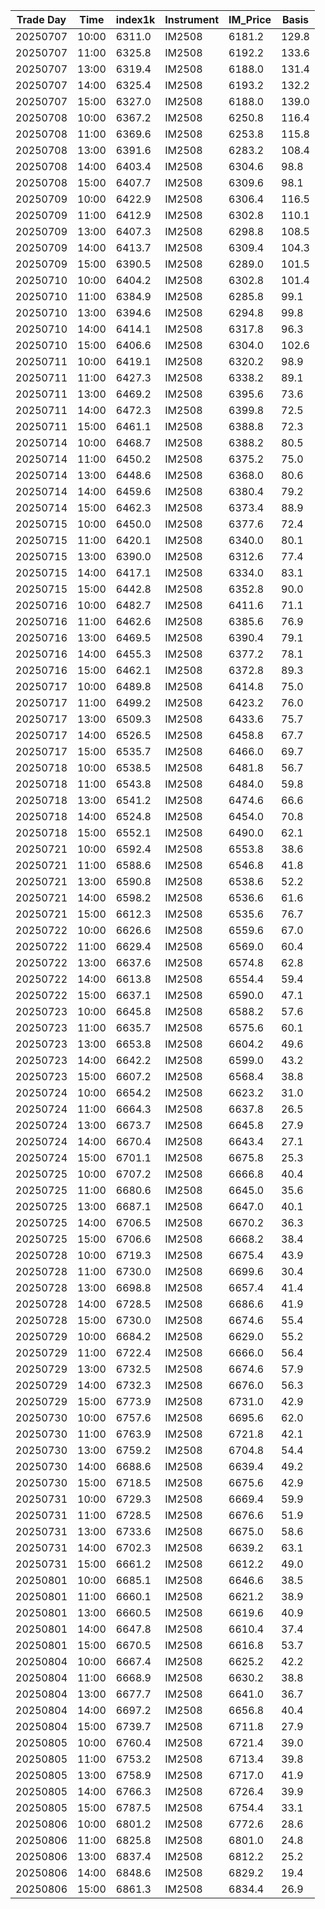 | Trade Day  | Time | index1k | Instrument | IM_Price | Basis |
| ---------- | ---- | ------- | ---------- | -------- | ----- |
| 20250707 | 10:00 | 6311.0 | IM2508 | 6181.2 | 129.8 | 
| 20250707 | 11:00 | 6325.8 | IM2508 | 6192.2 | 133.6 | 
| 20250707 | 13:00 | 6319.4 | IM2508 | 6188.0 | 131.4 | 
| 20250707 | 14:00 | 6325.4 | IM2508 | 6193.2 | 132.2 | 
| 20250707 | 15:00 | 6327.0 | IM2508 | 6188.0 | 139.0 | 
| 20250708 | 10:00 | 6367.2 | IM2508 | 6250.8 | 116.4 | 
| 20250708 | 11:00 | 6369.6 | IM2508 | 6253.8 | 115.8 | 
| 20250708 | 13:00 | 6391.6 | IM2508 | 6283.2 | 108.4 | 
| 20250708 | 14:00 | 6403.4 | IM2508 | 6304.6 | 98.8 | 
| 20250708 | 15:00 | 6407.7 | IM2508 | 6309.6 | 98.1 | 
| 20250709 | 10:00 | 6422.9 | IM2508 | 6306.4 | 116.5 |
| 20250709 | 11:00 | 6412.9 | IM2508 | 6302.8 | 110.1 |
| 20250709 | 13:00 | 6407.3 | IM2508 | 6298.8 | 108.5 |
| 20250709 | 14:00 | 6413.7 | IM2508 | 6309.4 | 104.3 |
| 20250709 | 15:00 | 6390.5 | IM2508 | 6289.0 | 101.5 | 
| 20250710 | 10:00 | 6404.2 | IM2508 | 6302.8 | 101.4 | 
| 20250710 | 11:00 | 6384.9 | IM2508 | 6285.8 | 99.1 | 
| 20250710 | 13:00 | 6394.6 | IM2508 | 6294.8 | 99.8 | 
| 20250710 | 14:00 | 6414.1 | IM2508 | 6317.8 | 96.3 | 
| 20250710 | 15:00 | 6406.6 | IM2508 | 6304.0 | 102.6 | 
| 20250711 | 10:00 | 6419.1 | IM2508 | 6320.2 | 98.9 | 
| 20250711 | 11:00 | 6427.3 | IM2508 | 6338.2 | 89.1 | 
| 20250711 | 13:00 | 6469.2 | IM2508 | 6395.6 | 73.6 | 
| 20250711 | 14:00 | 6472.3 | IM2508 | 6399.8 | 72.5 | 
| 20250711 | 15:00 | 6461.1 | IM2508 | 6388.8 | 72.3 | 
| 20250714 | 10:00 | 6468.7 | IM2508 | 6388.2 | 80.5 | 
| 20250714 | 11:00 | 6450.2 | IM2508 | 6375.2 | 75.0 | 
| 20250714 | 13:00 | 6448.6 | IM2508 | 6368.0 | 80.6 | 
| 20250714 | 14:00 | 6459.6 | IM2508 | 6380.4 | 79.2 | 
| 20250714 | 15:00 | 6462.3 | IM2508 | 6373.4 | 88.9 | 
| 20250715 | 10:00 | 6450.0 | IM2508 | 6377.6 | 72.4 | 
| 20250715 | 11:00 | 6420.1 | IM2508 | 6340.0 | 80.1 | 
| 20250715 | 13:00 | 6390.0 | IM2508 | 6312.6 | 77.4 | 
| 20250715 | 14:00 | 6417.1 | IM2508 | 6334.0 | 83.1 | 
| 20250715 | 15:00 | 6442.8 | IM2508 | 6352.8 | 90.0 | 
| 20250716 | 10:00 | 6482.7 | IM2508 | 6411.6 | 71.1 | 
| 20250716 | 11:00 | 6462.6 | IM2508 | 6385.6 | 76.9 | 
| 20250716 | 13:00 | 6469.5 | IM2508 | 6390.4 | 79.1 | 
| 20250716 | 14:00 | 6455.3 | IM2508 | 6377.2 | 78.1 | 
| 20250716 | 15:00 | 6462.1 | IM2508 | 6372.8 | 89.3 | 
| 20250717 | 10:00 | 6489.8 | IM2508 | 6414.8 | 75.0 | 
| 20250717 | 11:00 | 6499.2 | IM2508 | 6423.2 | 76.0 | 
| 20250717 | 13:00 | 6509.3 | IM2508 | 6433.6 | 75.7 | 
| 20250717 | 14:00 | 6526.5 | IM2508 | 6458.8 | 67.7 | 
| 20250717 | 15:00 | 6535.7 | IM2508 | 6466.0 | 69.7 | 
| 20250718 | 10:00 | 6538.5 | IM2508 | 6481.8 | 56.7 | 
| 20250718 | 11:00 | 6543.8 | IM2508 | 6484.0 | 59.8 | 
| 20250718 | 13:00 | 6541.2 | IM2508 | 6474.6 | 66.6 | 
| 20250718 | 14:00 | 6524.8 | IM2508 | 6454.0 | 70.8 | 
| 20250718 | 15:00 | 6552.1 | IM2508 | 6490.0 | 62.1 | 
| 20250721 | 10:00 | 6592.4 | IM2508 | 6553.8 | 38.6 | 
| 20250721 | 11:00 | 6588.6 | IM2508 | 6546.8 | 41.8 | 
| 20250721 | 13:00 | 6590.8 | IM2508 | 6538.6 | 52.2 | 
| 20250721 | 14:00 | 6598.2 | IM2508 | 6536.6 | 61.6 | 
| 20250721 | 15:00 | 6612.3 | IM2508 | 6535.6 | 76.7 | 
| 20250722 | 10:00 | 6626.6 | IM2508 | 6559.6 | 67.0 | 
| 20250722 | 11:00 | 6629.4 | IM2508 | 6569.0 | 60.4 | 
| 20250722 | 13:00 | 6637.6 | IM2508 | 6574.8 | 62.8 | 
| 20250722 | 14:00 | 6613.8 | IM2508 | 6554.4 | 59.4 | 
| 20250722 | 15:00 | 6637.1 | IM2508 | 6590.0 | 47.1 | 
| 20250723 | 10:00 | 6645.8 | IM2508 | 6588.2 | 57.6 | 
| 20250723 | 11:00 | 6635.7 | IM2508 | 6575.6 | 60.1 | 
| 20250723 | 13:00 | 6653.8 | IM2508 | 6604.2 | 49.6 | 
| 20250723 | 14:00 | 6642.2 | IM2508 | 6599.0 | 43.2 | 
| 20250723 | 15:00 | 6607.2 | IM2508 | 6568.4 | 38.8 | 
| 20250724 | 10:00 | 6654.2 | IM2508 | 6623.2 | 31.0 | 
| 20250724 | 11:00 | 6664.3 | IM2508 | 6637.8 | 26.5 | 
| 20250724 | 13:00 | 6673.7 | IM2508 | 6645.8 | 27.9 | 
| 20250724 | 14:00 | 6670.4 | IM2508 | 6643.4 | 27.1 | 
| 20250724 | 15:00 | 6701.1 | IM2508 | 6675.8 | 25.3 | 
| 20250725 | 10:00 | 6707.2 | IM2508 | 6666.8 | 40.4 | 
| 20250725 | 11:00 | 6680.6 | IM2508 | 6645.0 | 35.6 | 
| 20250725 | 13:00 | 6687.1 | IM2508 | 6647.0 | 40.1 | 
| 20250725 | 14:00 | 6706.5 | IM2508 | 6670.2 | 36.3 | 
| 20250725 | 15:00 | 6706.6 | IM2508 | 6668.2 | 38.4 | 
| 20250728 | 10:00 | 6719.3 | IM2508 | 6675.4 | 43.9 | 
| 20250728 | 11:00 | 6730.0 | IM2508 | 6699.6 | 30.4 | 
| 20250728 | 13:00 | 6698.8 | IM2508 | 6657.4 | 41.4 | 
| 20250728 | 14:00 | 6728.5 | IM2508 | 6686.6 | 41.9 | 
| 20250728 | 15:00 | 6730.0 | IM2508 | 6674.6 | 55.4 | 
| 20250729 | 10:00 | 6684.2 | IM2508 | 6629.0 | 55.2 | 
| 20250729 | 11:00 | 6722.4 | IM2508 | 6666.0 | 56.4 | 
| 20250729 | 13:00 | 6732.5 | IM2508 | 6674.6 | 57.9 | 
| 20250729 | 14:00 | 6732.3 | IM2508 | 6676.0 | 56.3 | 
| 20250729 | 15:00 | 6773.9 | IM2508 | 6731.0 | 42.9 | 
| 20250730 | 10:00 | 6757.6 | IM2508 | 6695.6 | 62.0 | 
| 20250730 | 11:00 | 6763.9 | IM2508 | 6721.8 | 42.1 | 
| 20250730 | 13:00 | 6759.2 | IM2508 | 6704.8 | 54.4 | 
| 20250730 | 14:00 | 6688.6 | IM2508 | 6639.4 | 49.2 | 
| 20250730 | 15:00 | 6718.5 | IM2508 | 6675.6 | 42.9 | 
| 20250731 | 10:00 | 6729.3 | IM2508 | 6669.4 | 59.9 | 
| 20250731 | 11:00 | 6728.5 | IM2508 | 6676.6 | 51.9 | 
| 20250731 | 13:00 | 6733.6 | IM2508 | 6675.0 | 58.6 | 
| 20250731 | 14:00 | 6702.3 | IM2508 | 6639.2 | 63.1 | 
| 20250731 | 15:00 | 6661.2 | IM2508 | 6612.2 | 49.0 | 
| 20250801 | 10:00 | 6685.1 | IM2508 | 6646.6 | 38.5 | 
| 20250801 | 11:00 | 6660.1 | IM2508 | 6621.2 | 38.9 | 
| 20250801 | 13:00 | 6660.5 | IM2508 | 6619.6 | 40.9 | 
| 20250801 | 14:00 | 6647.8 | IM2508 | 6610.4 | 37.4 | 
| 20250801 | 15:00 | 6670.5 | IM2508 | 6616.8 | 53.7 | 
| 20250804 | 10:00 | 6667.4 | IM2508 | 6625.2 | 42.2 | 
| 20250804 | 11:00 | 6668.9 | IM2508 | 6630.2 | 38.8 | 
| 20250804 | 13:00 | 6677.7 | IM2508 | 6641.0 | 36.7 | 
| 20250804 | 14:00 | 6697.2 | IM2508 | 6656.8 | 40.4 | 
| 20250804 | 15:00 | 6739.7 | IM2508 | 6711.8 | 27.9 | 
| 20250805 | 10:00 | 6760.4 | IM2508 | 6721.4 | 39.0 | 
| 20250805 | 11:00 | 6753.2 | IM2508 | 6713.4 | 39.8 | 
| 20250805 | 13:00 | 6758.9 | IM2508 | 6717.0 | 41.9 | 
| 20250805 | 14:00 | 6766.3 | IM2508 | 6726.4 | 39.9 | 
| 20250805 | 15:00 | 6787.5 | IM2508 | 6754.4 | 33.1 | 
| 20250806 | 10:00 | 6801.2 | IM2508 | 6772.6 | 28.6 | 
| 20250806 | 11:00 | 6825.8 | IM2508 | 6801.0 | 24.8 | 
| 20250806 | 13:00 | 6837.4 | IM2508 | 6812.2 | 25.2 | 
| 20250806 | 14:00 | 6848.6 | IM2508 | 6829.2 | 19.4 | 
| 20250806 | 15:00 | 6861.3 | IM2508 | 6834.4 | 26.9 | 
